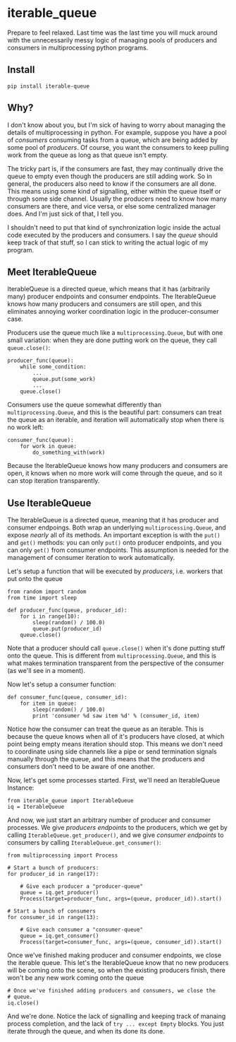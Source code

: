 # iterable\_queue
Prepare to feel relaxed.  Last time was the last time you will muck around 
with the unnecessarily messy logic of managing pools of producers and 
consumers in multiprocessing python programs.

## Install ##
`pip install iterable-queue`

## Why? ##

I don't know about you, but I'm sick of having to worry about managing the
details of multiprocessing in python.  For example, suppose you have a 
pool of *consumers* consuming tasks from a queue, which are being added
by some pool of *producers*.  Of course, you want the consumers to keep 
pulling work from the queue as long as that queue isn't empty.

The tricky part is, if the consumers are fast, they may continually drive
the queue to empty even though the producers are still adding work.  So 
in general, the producers also need to know if the consumers are all 
done.  This means using some kind of signalling, either within the 
queue itself or through some side channel.  Usually the producers need 
to know how many consumers are there, and vice versa, or else some 
centralized manager does.  And I'm just sick of that, I tell you.

I shouldn't need to put that kind of synchronization logic inside the 
actual code executed by the producers and consumers.  I say the *queue*
should keep track of that stuff, so I can stick to writing the actual logic 
of my program.

## Meet IterableQueue ##

IterableQueue is a directed queue, which means that it has 
(arbitrarily many) producer endpoints and consumer endpoints.  The 
IterableQueue knows how many producers and consumers are still open, and
this eliminates annoying worker coordination logic in the producer-consumer 
case.

Producers use the queue much like a `multiprocessing.Queue`, but with one
small variation: when they are done putting work on the queue, they call
`queue.close()`:

    producer_func(queue):
		while some_condition:
            ...
            queue.put(some_work)
            ...
        queue.close()

Consumers use the queue somewhat differently than `multiprocessing.Queue`,
and this is the beautiful part: consumers can treat the queue as an 
iterable, and iteration will automatically stop when there is no work left:

    consumer_func(queue):
        for work in queue:
            do_something_with(work)

Because the IterableQueue knows how many producers and consumers are open,
it knows when no more work will come through the queue, and so it can
stop iteration transparently.

## Use IterableQueue ##
The IterableQueue is a directed queue, meaning that it has producer and 
consumer endpoings.  Both wrap an underlying `multiprocessing.Queue`, and
expose *nearly* all of its methods.  An important exception is with the
`put()` and `get()` methods: you can only `put()` onto producer endpoints, 
and you can only `get()` from consumer endpoints.  This assumption is needed
for the management of consumer iteration to work automatically.

Let's setup a function that will be executed by *producers*, i.e. workers
that put onto the queue

    from random import random
    from time import sleep

    def producer_func(queue, producer_id):
        for i in range(10):
            sleep(random() / 100.0)
            queue.put(producer_id)
        queue.close()

Note that a producer should call `queue.close()` when it's done putting
stuff onto the queue.  This is different from `multiprocessing.Queue`, and 
this is what makes termination transparent from the perspective of the 
consumer (as we'll see in a moment).

Now let's setup a consumer function:

    def consumer_func(queue, consumer_id):
        for item in queue:
			sleep(random() / 100.0)
            print 'consumer %d saw item %d' % (consumer_id, item)

Notice how the consumer can treat the queue as an iterable.  This is 
because the queue knows when all of it's producers have closed, at which
point being empty means iteration should stop.  This means we don't need
to coordinate using side channels like a pipe or send termination signals
manually through the queue, and this means that the producers and consumers
don't need to be aware of one another.

Now, let's get some processes started.  First, we'll need an IterableQueue
Instance:

    from iterable_queue import IterableQueue
    iq = IterableQueue

And now, we just start an arbitrary number of producer and consumer 
processes.  We give *producers endpoints* to the producers, which we get
by calling `IterableQueue.get_producer()`, and we give *consumer endpoints*
to consumers by calling `IterableQueue.get_consumer()`:

    from multiprocessing import Process

    # Start a bunch of producers:
	for producer_id in range(17):
		
		# Give each producer a "producer-queue"
        queue = iq.get_producer()
        Process(target=producer_func, args=(queue, producer_id)).start()

	# Start a bunch of consumers
    for consumer_id in range(13):

        # Give each consumer a "consumer-queue"
        queue = iq.get_consumer()
        Process(target=consumer_func, args=(queue, consumer_id)).start()

Once we've finished making producer and consumer endpoints, we close
the iterable queue.  This let's the IterableQueue know that no new producers
will be coming onto the scene, so when the existing producers finish, 
there won't be any new work coming onto the queue

	# Once we've finished adding producers and consumers, we close the 
	# queue.
	iq.close()

And we're done.  Notice the lack of signalling and keeping track of manaing 
process completion, and the lack of `try ... except Empty` blocks.  You 
just iterate through the queue, and when its done its done.





